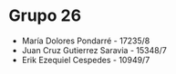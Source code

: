 # Grupo 26

* María Dolores Pondarré - 17235/8
* Juan Cruz Gutierrez Saravia - 15348/7
* Erik Ezequiel Cespedes - 10949/7
